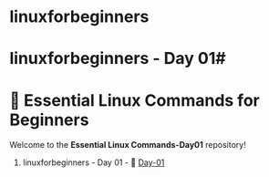 # linuxforbeginners


# linuxforbeginners - Day 01# 
# 🐧 Essential Linux Commands for Beginners

Welcome to the **Essential Linux Commands-Day01** repository!  




1. linuxforbeginners - Day 01 - 💾 [Day-01](./linux-day01.md)